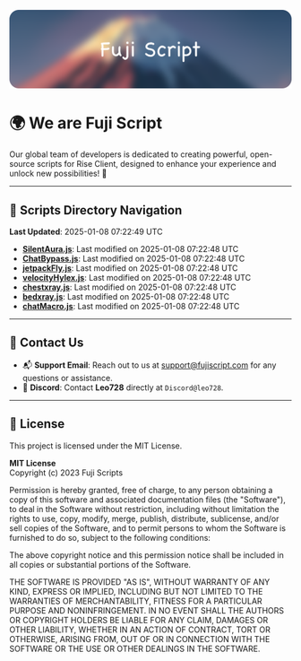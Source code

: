 ![Banner](.github/b.webp)

# 🌍 **We are Fuji Script**

Our global team of developers is dedicated to creating powerful, open-source scripts for Rise Client, designed to enhance your experience and unlock new possibilities! 🌟

---
<!-- SCRIPTS_NAVIGATION_START -->
## 📂 **Scripts Directory Navigation**

**Last Updated**: 2025-01-08 07:22:49 UTC

- **[SilentAura.js](scripts/SilentAura.js)**: Last modified on 2025-01-08 07:22:48 UTC
- **[ChatBypass.js](scripts/ChatBypass.js)**: Last modified on 2025-01-08 07:22:48 UTC
- **[jetpackFly.js](scripts/jetpackFly.js)**: Last modified on 2025-01-08 07:22:48 UTC
- **[velocityHylex.js](scripts/velocityHylex.js)**: Last modified on 2025-01-08 07:22:48 UTC
- **[chestxray.js](scripts/chestxray.js)**: Last modified on 2025-01-08 07:22:48 UTC
- **[bedxray.js](scripts/bedxray.js)**: Last modified on 2025-01-08 07:22:48 UTC
- **[chatMacro.js](scripts/chatMacro.js)**: Last modified on 2025-01-08 07:22:48 UTC

<!-- SCRIPTS_NAVIGATION_END -->

---

## 💬 **Contact Us**  
- 📬 **Support Email**: Reach out to us at [support@fujiscript.com](mailto:support@fujiscript.com) for any questions or assistance.  
- 💬 **Discord**: Contact **Leo728** directly at `Discord@leo728`.

---

## 📜 **License**

This project is licensed under the MIT License.  

**MIT License**  
Copyright (c) 2023 Fuji Scripts  

Permission is hereby granted, free of charge, to any person obtaining a copy of this software and associated documentation files (the "Software"), to deal in the Software without restriction, including without limitation the rights to use, copy, modify, merge, publish, distribute, sublicense, and/or sell copies of the Software, and to permit persons to whom the Software is furnished to do so, subject to the following conditions:  

The above copyright notice and this permission notice shall be included in all copies or substantial portions of the Software.  

THE SOFTWARE IS PROVIDED "AS IS", WITHOUT WARRANTY OF ANY KIND, EXPRESS OR IMPLIED, INCLUDING BUT NOT LIMITED TO THE WARRANTIES OF MERCHANTABILITY, FITNESS FOR A PARTICULAR PURPOSE AND NONINFRINGEMENT. IN NO EVENT SHALL THE AUTHORS OR COPYRIGHT HOLDERS BE LIABLE FOR ANY CLAIM, DAMAGES OR OTHER LIABILITY, WHETHER IN AN ACTION OF CONTRACT, TORT OR OTHERWISE, ARISING FROM, OUT OF OR IN CONNECTION WITH THE SOFTWARE OR THE USE OR OTHER DEALINGS IN THE SOFTWARE.  
